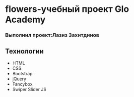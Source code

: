 # flowers-учебный проект Glo Academy
### Выполнил проект:Лазиз Захитдинов

## Технологии
 - HTML
 - CSS
 - Bootstrap
 - jQuery
 - Fancybox
 - Swiper Slider JS
